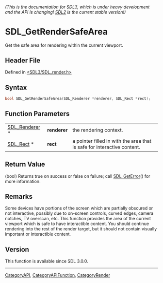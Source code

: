 ###### (This is the documentation for SDL3, which is under heavy development and the API is changing! [SDL2](https://wiki.libsdl.org/SDL2/) is the current stable version!)
# SDL_GetRenderSafeArea

Get the safe area for rendering within the current viewport.

## Header File

Defined in [<SDL3/SDL_render.h>](https://github.com/libsdl-org/SDL/blob/main/include/SDL3/SDL_render.h)

## Syntax

```c
bool SDL_GetRenderSafeArea(SDL_Renderer *renderer, SDL_Rect *rect);
```

## Function Parameters

|                                |              |                                                                         |
| ------------------------------ | ------------ | ----------------------------------------------------------------------- |
| [SDL_Renderer](SDL_Renderer) * | **renderer** | the rendering context.                                                  |
| [SDL_Rect](SDL_Rect) *         | **rect**     | a pointer filled in with the area that is safe for interactive content. |

## Return Value

(bool) Returns true on success or false on failure; call
[SDL_GetError](SDL_GetError)() for more information.

## Remarks

Some devices have portions of the screen which are partially obscured or
not interactive, possibly due to on-screen controls, curved edges, camera
notches, TV overscan, etc. This function provides the area of the current
viewport which is safe to have interactible content. You should continue
rendering into the rest of the render target, but it should not contain
visually important or interactible content.

## Version

This function is available since SDL 3.0.0.

----
[CategoryAPI](CategoryAPI), [CategoryAPIFunction](CategoryAPIFunction), [CategoryRender](CategoryRender)

